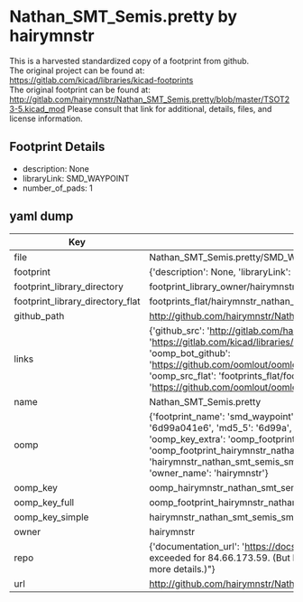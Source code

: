 # Nathan_SMT_Semis.pretty by hairymnstr  
This is a harvested standardized copy of a footprint from github.  
The original project can be found at:  
https://gitlab.com/kicad/libraries/kicad-footprints  
The original footprint can be found at:
http://gitlab.com/hairymnstr/Nathan_SMT_Semis.pretty/blob/master/TSOT23-5.kicad_mod
Please consult that link for additional, details, files, and license information.  
## Footprint Details
* description: None  
* libraryLink: SMD_WAYPOINT  
* number_of_pads: 1  
## yaml dump  
| Key | Value |  
| --- | --- |  
| file | Nathan_SMT_Semis.pretty/SMD_WAYPOINT.kicad_mod |  
| footprint | {'description': None, 'libraryLink': 'SMD_WAYPOINT', 'number_of_pads': 1} |  
| footprint_library_directory | footprint_library_owner/hairymnstr_Nathan_SMT_Semis.pretty |  
| footprint_library_directory_flat | footprints_flat/hairymnstr_nathan_smt_semis_smd_waypoint/working |  
| github_path | http://github.com/hairymnstr/Nathan_SMT_Semis.pretty/blob/master/SMD_WAYPOINT.kicad_mod |  
| links | {'github_src': 'http://gitlab.com/hairymnstr/Nathan_SMT_Semis.pretty/blob/master/TSOT23-5.kicad_mod', 'github_src_repo': 'https://gitlab.com/kicad/libraries/kicad-footprints', 'oomp_bot': 'footprints/hairymnstr_nathan_smt_semis_smd_waypoint/working', 'oomp_bot_github': 'https://github.com/oomlout/oomlout_oomp_footprint_bot/tree/main/footprints/hairymnstr_nathan_smt_semis_smd_waypoint/working', 'oomp_src_flat': 'footprints_flat/footprints_flat/hairymnstr_nathan_smt_semis_smd_waypoint/working', 'oomp_src_flat_github': 'https://github.com/oomlout/oomlout_oomp_footprint_src/tree/main/footprints_flat/hairymnstr_nathan_smt_semis_smd_waypoint/working'} |  
| name | Nathan_SMT_Semis.pretty |  
| oomp | {'footprint_name': 'smd_waypoint', 'library_name': 'nathan_smt_semis', 'md5': '6d99a041e6c1c8547436fd9b5188ce4e', 'md5_10': '6d99a041e6', 'md5_5': '6d99a', 'md5_6': '6d99a0', 'oomp_key': 'oomp_hairymnstr_nathan_smt_semis_smd_waypoint', 'oomp_key_extra': 'oomp_footprint_hairymnstr_nathan_smt_semis_smd_waypoint', 'oomp_key_full': 'oomp_footprint_hairymnstr_nathan_smt_semis_smd_waypoint_6d99a0', 'oomp_key_simple': 'hairymnstr_nathan_smt_semis_smd_waypoint', 'original_filename': 'Nathan_SMT_Semis.pretty/SMD_WAYPOINT.kicad_mod', 'owner_name': 'hairymnstr'} |  
| oomp_key | oomp_hairymnstr_nathan_smt_semis_smd_waypoint |  
| oomp_key_full | oomp_footprint_hairymnstr_nathan_smt_semis_smd_waypoint |  
| oomp_key_simple | hairymnstr_nathan_smt_semis_smd_waypoint |  
| owner | hairymnstr |  
| repo | {'documentation_url': 'https://docs.github.com/rest/overview/resources-in-the-rest-api#rate-limiting', 'message': "API rate limit exceeded for 84.66.173.59. (But here's the good news: Authenticated requests get a higher rate limit. Check out the documentation for more details.)"} |  
| url | http://github.com/hairymnstr/Nathan_SMT_Semis.pretty |  


